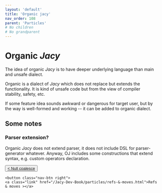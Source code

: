 ```yaml
---
layout: 'default'
title: 'Organic jacy'
nav_order: 108
parent: 'Particles'
# No children
# No grandparent
---
```


# Organic _Jacy_

The idea of organic _Jacy_ is to have deeper underlying language than main and unsafe dialect.

Organic is a dialect of _Jacy_ which does not replace but extends the functionality.
It is kind of <span class="inline-code highlight-jc hljs">unsafe</span> code but from the view of compiler stability, safety, etc.

If some feature idea sounds awkward or dangerous for target user, but by the way is well-formed and working -- it can be added to organic dialect.

## Some notes

### Parser extension?

Organic _Jacy_ does not extend parser, it does not include DSL for parser-generator whatever.
Anyway, OJ includes some constructions that extend syntax, e.g. custom operators declaration.
<div class="nav-btn-block">
    <button class="nav-btn left">
    <a class="link" href="/Jacy-Dev-Book/particles/null-coalesce.html">< Null coalesce</a>
</button>

    <button class="nav-btn right">
    <a class="link" href="/Jacy-Dev-Book/particles/refs-&-moves.html">Refs & moves ></a>
</button>

</div>
